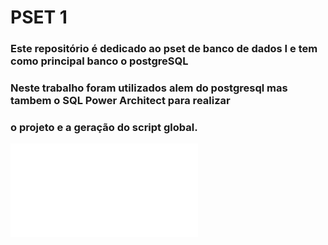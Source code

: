 # PSET 1    
### Este repositório é dedicado ao pset de banco de dados I e tem como principal banco o postgreSQL
### Neste trabalho foram utilizados alem do postgresql mas tambem o SQL Power Architect para realizar 
### o projeto e a geração do script global.
![Logo](Documentos/PSET/cc1mb_202306302_postgresql.pdf)
